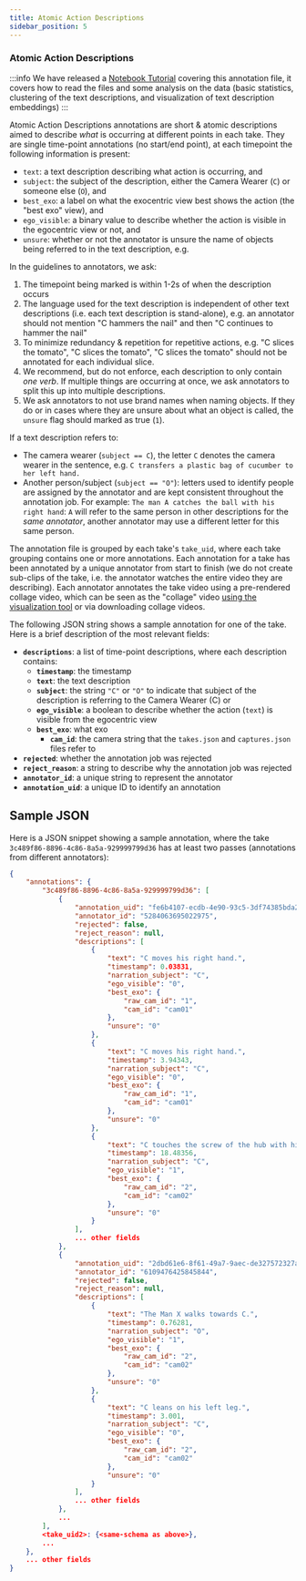 ```yaml
---
title: Atomic Action Descriptions
sidebar_position: 5
---
```


### Atomic Action Descriptions

:::info
We have released a [Notebook Tutorial](https://github.com/facebookresearch/Ego4d/blob/main/notebooks/egoexo/EgoExo_Atomic_Descriptions_Tutorial.ipynb) covering this annotation file, it covers how to read the files and some analysis on the data (basic statistics, clustering of the text descriptions, and visualization of text description embeddings)
:::

Atomic Action Descriptions annotations are short & atomic descriptions aimed to
describe *what* is occurring at different points in each take. They are single
time-point annotations (no start/end point), at each timepoint the following
information is present:
- `text`: a text description describing what action is occurring, and
- `subject`: the subject of the description, either the Camera Wearer (`C`) or someone else
  (`O`), and
- `best_exo`: a label on what the exocentric view best shows the action (the "best exo" view), and
- `ego_visible`: a binary value to describe whether the action is visible in the egocentric
  view or not, and
- `unsure`: whether or not the annotator is unsure the name of objects being referred to in the text description, e.g. 

In the guidelines to annotators, we ask:
1. The timepoint being marked is within 1-2s of when the description occurs
1. The language used for the text description is independent of other text
   descriptions (i.e. each text description is stand-alone), e.g. an annotator should
   not mention "C hammers the nail" and then "C continues to hammer the nail"
3. To minimize redundancy & repetition for repetitive actions, e.g. "C slices the
   tomato", "C slices the tomato", "C slices the tomato" should not be annotated
   for each individual slice.
4. We recommend, but do not enforce, each description to only contain *one
   verb*. If multiple things are occurring at once, we ask annotators to split
   this up into multiple descriptions.
5. We ask annotators to not use brand names when naming objects. If they do or
   in cases where they are unsure about what an object is called, the `unsure`
   flag should marked as true (`1`).

If a text description refers to:
- The camera wearer (`subject == C`), the letter `C` denotes the camera wearer in the sentence,
  e.g. `C transfers a plastic bag of cucumber to her left hand.`
- Another person/subject (`subject == "O"`): letters used to identify people are
  assigned by the annotator and are kept consistent throughout the annotation
  job. For example: `The man A catches the ball with his right hand`: `A` will
  refer to the same person in other descriptions for the *same annotator*,
  another annotator may use a different letter for this same person.


The annotation file is grouped by each take's `take_uid`, where each take
grouping contains one or more annotations. Each annotation for a take has been
annotated by a unique annotator from start to finish (we do not create sub-clips
of the take, i.e. the annotator watches the entire video they are describing).
Each annotator annotates the take video using a pre-rendered collage video,
which can be seen as the "collage" video [using the visualization
tool](https://visualize.ego4d-data.org/?v=%22EgoExo+v1%22) or via downloading
collage videos.


The following JSON string shows a sample annotation for one of the take. Here is a brief description of the most relevant fields:

* **`descriptions`**: a list of time-point descriptions, where each description
  contains:
  - **`timestamp`**: the timestamp
  - **`text`**: the text description
  - **`subject`**: the string `"C"` or `"O"` to indicate that subject
    of the description is referring to the Camera Wearer (C) or 
  - **`ego_visible`**: a boolean to describe whether the action (`text`) is
    visible from the egocentric view
  - **`best_exo`**: what exo
    - **`cam_id`**: the camera string that the `takes.json` and `captures.json` files refer to
* **`rejected`**: whether the annotation job was rejected
* **`reject_reason`**: a string to describe why the annotation job was rejected
* **`annotator_id`**: a unique string to represent the annotator
* **`annotation_uid`**: a unique ID to identify an annotation
    

## Sample JSON

Here is a JSON snippet showing a sample annotation, where the take
`3c489f86-8896-4c86-8a5a-929999799d36` has at least two passes (annotations from
different annotators):

```json
{
    "annotations": {
        "3c489f86-8896-4c86-8a5a-929999799d36": [
            {
                "annotation_uid": "fe6b4107-ecdb-4e90-93c5-3df74385bda2",
                "annotator_id": "5284063695022975",
                "rejected": false,
                "reject_reason": null,
                "descriptions": [
                    {
                        "text": "C moves his right hand.",
                        "timestamp": 0.03831,
                        "narration_subject": "C",
                        "ego_visible": "0",
                        "best_exo": {
                            "raw_cam_id": "1",
                            "cam_id": "cam01"
                        },
                        "unsure": "0"
                    },
                    {
                        "text": "C moves his right hand.",
                        "timestamp": 3.94343,
                        "narration_subject": "C",
                        "ego_visible": "0",
                        "best_exo": {
                            "raw_cam_id": "1",
                            "cam_id": "cam01"
                        },
                        "unsure": "0"
                    },
                    {
                        "text": "C touches the screw of the hub with his right hand.",
                        "timestamp": 18.48356,
                        "narration_subject": "C",
                        "ego_visible": "1",
                        "best_exo": {
                            "raw_cam_id": "2",
                            "cam_id": "cam02"
                        },
                        "unsure": "0"
                    }
                ],
                ... other fields
            },
            {
                "annotation_uid": "2dbd61e6-8f61-49a7-9aec-de327572327a",
                "annotator_id": "6109476425845844",
                "rejected": false,
                "reject_reason": null,
                "descriptions": [
                    {
                        "text": "The Man X walks towards C.",
                        "timestamp": 0.76281,
                        "narration_subject": "O",
                        "ego_visible": "1",
                        "best_exo": {
                            "raw_cam_id": "2",
                            "cam_id": "cam02"
                        },
                        "unsure": "0"
                    },
                    {
                        "text": "C leans on his left leg.",
                        "timestamp": 3.001,
                        "narration_subject": "C",
                        "ego_visible": "0",
                        "best_exo": {
                            "raw_cam_id": "2",
                            "cam_id": "cam02"
                        },
                        "unsure": "0"
                    }
                ],
                ... other fields
            },
            ...
        ],
        <take_uid2>: {<same-schema as above>},
        ...
    },
    ... other fields
}
```
